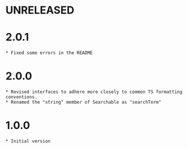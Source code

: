 # UNRELEASED

# 2.0.1
    * Fixed some errors in the README

# 2.0.0
    * Revised interfaces to adhere more closely to common TS formatting conventions.
    * Renamed the "string" member of Searchable as "searchTerm"

# 1.0.0
    * Initial version